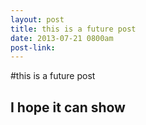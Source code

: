 ```yaml
--- 
layout: post
title: this is a future post
date: 2013-07-21 0800am
post-link:
---
```

#this is a future post
## I hope it can show 
